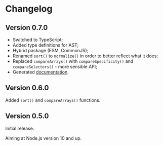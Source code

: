 # Changelog

## Version 0.7.0

* Switched to TypeScript;
* Added type definitions for AST;
* Hybrid package (ESM, CommonJS);
* Renamed `sort()` to `normalize()` in order to better reflect what it does;
* Replaced `compareArrays()` with `compareSpecificity()` and `compareSelectors()` - more sensible API;
* Generated [documentation](https://github.com/mxxii/parseley/tree/main/docs).

## Version 0.6.0

Added `sort()` and `compareArrays()` functions.

## Version 0.5.0

Initial release.

Aiming at Node.js version 10 and up.
